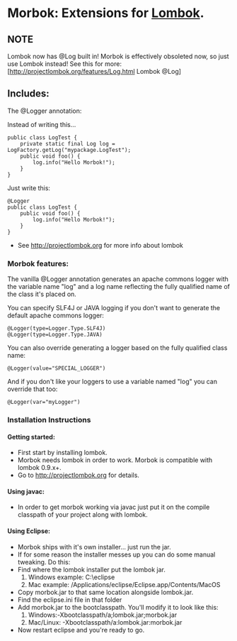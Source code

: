 Morbok: Extensions for [Lombok](http://projectlombok.org).
==

NOTE
--
Lombok now has @Log built in! Morbok is effectively obsoleted now, so just use Lombok instead! See this for more:
[http://projectlombok.org/features/Log.html Lombok @Log]

Includes:
--

The @Logger annotation:

Instead of writing this...
```
public class LogTest {
    private static final Log log = LogFactory.getLog("mypackage.LogTest");
    public void foo() {
        log.info("Hello Morbok!");
    }
}
```
Just write this:
```
@Logger
public class LogTest {
    public void foo() {
        log.info("Hello Morbok!");
    }
}
```

* See <http://projectlombok.org> for more info about lombok

### Morbok features:

The vanilla @Logger annotation generates an apache commons logger with the variable name "log" and a log name reflecting the fully qualified name of the class it's placed on. 

You can specify SLF4J or JAVA logging if you don't want to generate the default apache commons logger:
```
@Logger(type=Logger.Type.SLF4J) 
@Logger(type=Logger.Type.JAVA)
```

You can also override generating a logger based on the fully qualified class name: 
```
@Logger(value="SPECIAL_LOGGER")
```

And if you don't like your loggers to use a variable named "log" you can override that too: 
```
@Logger(var="myLogger")
```

### Installation Instructions

#### Getting started:

* First start by installing lombok.
* Morbok needs lombok in order to work.  Morbok is compatible with lombok 0.9.x+.
* Go to <http://projectlombok.org> for details.

#### Using javac:

* In order to get morbok working via javac just put it on the compile classpath of your project along with lombok.

#### Using Eclipse:

* Morbok ships with it's own installer... just run the jar.
* If for some reason the installer messes up you can do some manual tweaking.  Do this:
* Find where the lombok installer put the lombok jar.
    1. Windows example: C:\eclipse
    2.  Mac example: /Applications/eclipse/Eclipse.app/Contents/MacOS
* Copy morbok.jar to that same location alongside lombok.jar.
* Find the eclipse.ini file in that folder
* Add morbok.jar to the bootclasspath.  You'll modify it to look like this:
    1. Windows:-Xbootclasspath/a;lombok.jar;morbok.jar
    2. Mac/Linux: -Xbootclasspath/a:lombok.jar:morbok.jar
* Now restart eclipse and you're ready to go.

